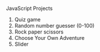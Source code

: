 JavaScript Projects

1. Quiz game
2. Random number guesser (0-100)
3. Rock paper scissors
4. Choose Your Own Adventure
5. Slider
